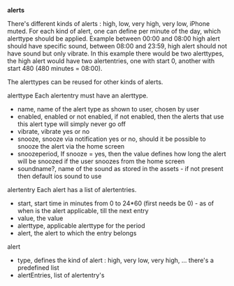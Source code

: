 **alerts**

There's different kinds of alerts : high, low, very high, very low, iPhone muted.
For each kind of alert, one can define per minute of the day, which alerttype should be applied. Example between 00:00 and 08:00 high alert should have specific sound, between 08:00 and 23:59, high alert should not have sound but only vibrate. 
In this example there would be two alerttypes, the high alert would have two alertentries, one with start 0, another with start 480 (480
minutes = 08:00).

The alerttypes can be reused for other kinds of alerts.

alerttype 
Each alertentry must have an alerttype.
- name, name of the alert type as shown to user, chosen by user
- enabled, enabled or not enabled, if not enabled, then the alerts that use this alert type will simply never go off
- vibrate, vibrate yes or no
- snooze, snooze via notification yes or no, should it be possible to snooze the alert via the home screen
- snoozeperiod,  If snooze = yes, then the value defines how long the alert will be snoozed if the user snoozes
from the home screen
- soundname?, name of the sound as stored in the assets - if not present then default ios sound to use

alertentry
Each alert has a list of alertentries. 
- start, start time in minutes from 0 to 24*60 (first needs be 0) - as of when is the alert applicable, till the next entry
- value, the value 
- alerttype, applicable alerttype for the period
- alert, the alert to which the entry belongs


alert
- type,  defines the kind of alert : high, very low, very high, ... there's a predefined list
- alertEntries, list of alertentry's